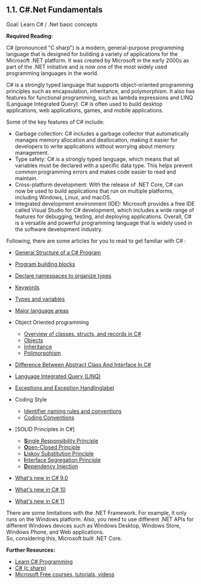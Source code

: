 ## 1.1. C#.Net Fundamentals

Goal: Learn C# / .Net basic concepts

**Required Reading:**

C# (pronounced "C sharp") is a modern, general-purpose programming language that is designed for building a variety of applications for the Microsoft .NET platform. It was created by Microsoft in the early 2000s as part of the .NET initiative and is now one of the most widely used programming languages in the world.

C# is a strongly typed language that supports object-oriented programming principles such as encapsulation, inheritance, and polymorphism. It also has features for functional programming, such as lambda expressions and LINQ (Language Integrated Query). C# is often used to build desktop applications, web applications, games, and mobile applications.

Some of the key features of C# include: 
 - Garbage collection: C# includes a garbage collector that automatically manages memory allocation and deallocation, making it easier for developers to write applications without worrying about memory management.  
 - Type safety: C# is a strongly typed language, which means that all variables must be declared with a specific data type. This helps prevent common programming errors and makes code easier to read and maintain.  
 - Cross-platform development: With the release of .NET Core, C# can now be used to build applications that run on multiple platforms, including Windows, Linux, and macOS.  
 - Integrated development environment (IDE): Microsoft provides a free IDE called Visual Studio for C# development, which includes a wide range of features for debugging, testing, and deploying applications.
Overall, C# is a versatile and powerful programming language that is widely used in the software development industry.

Following, there are some articles for you to read to get familiar with C# :

- [General Structure of a C# Program](https://learn.microsoft.com/en-us/dotnet/csharp/fundamentals/program-structure/)

- [Program building blocks](https://learn.microsoft.com/en-us/dotnet/csharp/tour-of-csharp/program-building-blocks)

- [Declare namespaces to organize types](https://learn.microsoft.com/en-us/dotnet/csharp/fundamentals/types/namespaces)

- [Keywords](https://learn.microsoft.com/en-us/dotnet/csharp/language-reference/keywords/)

- [Types and variables](https://learn.microsoft.com/en-us/dotnet/csharp/tour-of-csharp/#types-and-variables)

- [Major language areas](https://learn.microsoft.com/en-us/dotnet/csharp/tour-of-csharp/features)

- Object Oriented programming
  - [Overview of classes, structs, and records in C#](https://learn.microsoft.com/en-us/dotnet/csharp/fundamentals/object-oriented/)
  - [Objects](https://learn.microsoft.com/en-us/dotnet/csharp/fundamentals/object-oriented/objects)
  - [Inheritance](https://learn.microsoft.com/en-us/dotnet/csharp/fundamentals/object-oriented/inheritance)
  - [Polimorpohism](https://learn.microsoft.com/en-us/dotnet/csharp/fundamentals/object-oriented/polymorphism)

- [Difference Between Abstract Class And Interface In C#](https://unstop.com/blog/difference-between-abstract-class-and-interface-in-c-sharp)

- [Language Integrated Query (LINQ)](https://learn.microsoft.com/en-us/dotnet/csharp/linq/)

- [Exceptions and Exception Handling](https://learn.microsoft.com/en-us/dotnet/csharp/fundamentals/exceptions/)[label](https://github.com/msg-CareerPaths/csharp-training)

- Coding Style
  - [Identifier naming rules and conventions](https://learn.microsoft.com/en-us/dotnet/csharp/fundamentals/coding-style/identifier-names)
  - [Coding Conventions](https://learn.microsoft.com/en-us/dotnet/csharp/fundamentals/coding-style/coding-conventions)

- [SOLID Principles in C#]
  - [**S**ingle Responsibility Principle](https://www.dotnetcurry.com/software-gardening/1148/solid-single-responsibility-principle)
  - [**O**pen-Closed Principle](https://www.dotnetcurry.com/software-gardening/1176/solid-open-closed-principle)
  - [**L**iskov Substitution Principle](https://www.dotnetcurry.com/software-gardening/1235/liskov-substitution-principle-lsp-solid-patterns)
  - [**I**nterface Segregation Principle](https://www.dotnetcurry.com/software-gardening/1257/interface-segregation-principle-isp-solid-principle)
  - [**D**ependency Injection](https://www.dotnetcurry.com/software-gardening/1284/dependency-injection-solid-principles)

- [What's new in C# 9.0](https://learn.microsoft.com/en-us/dotnet/csharp/whats-new/csharp-9)

- [What's new in C# 10](https://learn.microsoft.com/en-us/dotnet/csharp/whats-new/csharp-10)

- [What's new in C# 11](https://learn.microsoft.com/en-us/dotnet/csharp/whats-new/csharp-11)

There are some limitations with the .NET Framework. For example, it only runs on the Windows platform. Also, you need to use different .NET APIs for different Windows devices such as Windows Desktop, Windows Store, Windows Phone, and Web applications.  
So, considering this, Microsoft built .NET Core.

**Further Resources:**

 - [Learn C# Programming](https://www.tutorialsteacher.com/csharp)
 - [C# (c sharp)](https://www.tutorialspoint.com/csharp/index.htm)
 - [Microsoft Free courses, tutorials, videos](https://dotnet.microsoft.com/en-us/learn/csharp)
